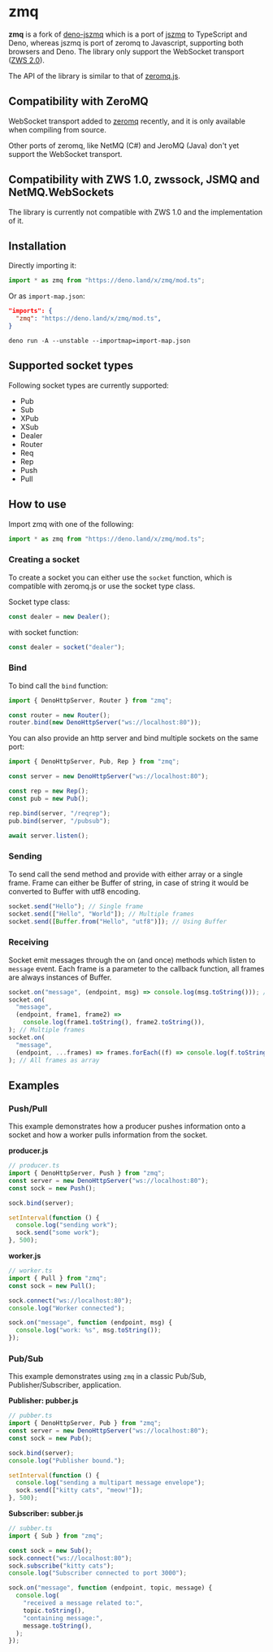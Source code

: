 # zmq

**zmq** is a fork of [deno-jszmq](https://deno.land/x/jszmq) which is a port of [jszmq](https://github.com/zeromq/jszmq) to
TypeScript and Deno, whereas jszmq is port of zeromq to Javascript, supporting
both browsers and Deno. The library only support the WebSocket transport
([ZWS 2.0](https://rfc.zeromq.org/spec:45/ZWS/)).

The API of the library is similar to that of
[zeromq.js](https://github.com/zeromq/zeromq.js).

## Compatibility with ZeroMQ

WebSocket transport added to [zeromq](https://github.com/zeromq/libzmq)
recently, and it is only available when compiling from source.

Other ports of zeromq, like NetMQ (C#) and JeroMQ (Java) don't yet support the
WebSocket transport.

## Compatibility with ZWS 1.0, zwssock, JSMQ and NetMQ.WebSockets

The library is currently not compatible with ZWS 1.0 and the implementation of
it.

## Installation

Directly importing it:

```typescript
import * as zmq from "https://deno.land/x/zmq/mod.ts";
```

Or as `import-map.json`:

```json
"imports": {
  "zmq": "https://deno.land/x/zmq/mod.ts",
}
```

```
deno run -A --unstable --importmap=import-map.json
```

## Supported socket types

Following socket types are currently supported:

- Pub
- Sub
- XPub
- XSub
- Dealer
- Router
- Req
- Rep
- Push
- Pull

## How to use

Import zmq with one of the following:

```typescript
import * as zmq from "https://deno.land/x/zmq/mod.ts";
```

### Creating a socket

To create a socket you can either use the `socket` function, which is compatible
with zeromq.js or use the socket type class.

Socket type class:

```typescript
const dealer = new Dealer();
```

with socket function:

```typescript
const dealer = socket("dealer");
```

### Bind

To bind call the `bind` function:

```typescript
import { DenoHttpServer, Router } from "zmq";

const router = new Router();
router.bind(new DenoHttpServer("ws://localhost:80"));
```

You can also provide an http server and bind multiple sockets on the same port:

```typescript
import { DenoHttpServer, Pub, Rep } from "zmq";

const server = new DenoHttpServer("ws://localhost:80");

const rep = new Rep();
const pub = new Pub();

rep.bind(server, "/reqrep");
pub.bind(server, "/pubsub");

await server.listen();
```

### Sending

To send call the send method and provide with either array or a single frame.
Frame can either be Buffer of string, in case of string it would be converted to
Buffer with utf8 encoding.

```typescript
socket.send("Hello"); // Single frame
socket.send(["Hello", "World"]); // Multiple frames
socket.send([Buffer.from("Hello", "utf8")]); // Using Buffer
```

### Receiving

Socket emit messages through the on (and once) methods which listen to `message`
event. Each frame is a parameter to the callback function, all frames are always
instances of Buffer.

```typescript
socket.on("message", (endpoint, msg) => console.log(msg.toString())); // One frame
socket.on(
  "message",
  (endpoint, frame1, frame2) =>
    console.log(frame1.toString(), frame2.toString()),
); // Multiple frames
socket.on(
  "message",
  (endpoint, ...frames) => frames.forEach((f) => console.log(f.toString())),
); // All frames as array
```

## Examples

### Push/Pull

This example demonstrates how a producer pushes information onto a socket and
how a worker pulls information from the socket.

**producer.js**

```typescript
// producer.ts
import { DenoHttpServer, Push } from "zmq";
const server = new DenoHttpServer("ws://localhost:80");
const sock = new Push();

sock.bind(server);

setInterval(function () {
  console.log("sending work");
  sock.send("some work");
}, 500);
```

**worker.js**

```typescript
// worker.ts
import { Pull } from "zmq";
const sock = new Pull();

sock.connect("ws://localhost:80");
console.log("Worker connected");

sock.on("message", function (endpoint, msg) {
  console.log("work: %s", msg.toString());
});
```

### Pub/Sub

This example demonstrates using `zmq` in a classic Pub/Sub,
Publisher/Subscriber, application.

**Publisher: pubber.js**

```typescript
// pubber.ts
import { DenoHttpServer, Pub } from "zmq";
const server = new DenoHttpServer("ws://localhost:80");
const sock = new Pub();

sock.bind(server);
console.log("Publisher bound.");

setInterval(function () {
  console.log("sending a multipart message envelope");
  sock.send(["kitty cats", "meow!"]);
}, 500);
```

**Subscriber: subber.js**

```typescript
// subber.ts
import { Sub } from "zmq";

const sock = new Sub();
sock.connect("ws://localhost:80");
sock.subscribe("kitty cats");
console.log("Subscriber connected to port 3000");

sock.on("message", function (endpoint, topic, message) {
  console.log(
    "received a message related to:",
    topic.toString(),
    "containing message:",
    message.toString(),
  );
});
```
